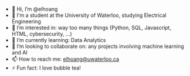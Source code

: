 - 👋 Hi, I’m @elhoang
- 🧋 I'm a student at the University of Waterloo, studying Electrical Engineering
- 👀 I’m interested in: way too many things (Python, SQL, Javascript, HTML, cybersecurity, ...)
- 🌱 I’m currently learning: Data Analytics
- 💞️ I’m looking to collaborate on: any projects involving machine learning and AI
- 📫 How to reach me: elhoang@uwaterloo.ca
- ⚡ Fun fact: I love bubble tea!
